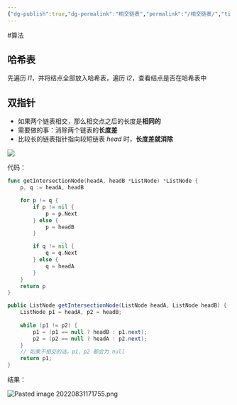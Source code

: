 ```yaml
---
{"dg-publish":true,"dg-permalink":"相交链表","permalink":"/相交链表/","title":"相交链表","tags":["链表"]}
---
```



#算法 

## 哈希表

先遍历 *l1*，并将结点全部放入哈希表，遍历 *l2*，查看结点是否在哈希表中

## 双指针

- 如果两个链表相交，那么相交点之后的长度是**相同的**
- 需要做的事：消除两个链表的**长度差**
- 比较长的链表指针指向较短链表 *head* 时，**长度差就消除**

![](/img/user/attachments/images/algorithm-相交链表.png)

代码：

```go
func getIntersectionNode(headA, headB *ListNode) *ListNode {
	p, q := headA, headB

	for p != q {
		if p != nil {
			p = p.Next
		} else {
			p = headB
		}

		if q != nil {
			q = q.Next
		} else {
			q = headA
		}
	}
	return p
}
```

```java
public ListNode getIntersectionNode(ListNode headA, ListNode headB) {  
    ListNode p1 = headA, p2 = headB;  
  
    while (p1 != p2) {  
        p1 = (p1 == null ? headB : p1.next);  
        p2 = (p2 == null ? headA : p2.next);  
    }
    // 如果不相交的话，p1、p2 都会为 null
    return p1;  
}
```

结果：

![Pasted image 20220831171755.png](/img/user/attachments/images/Pasted%20image%2020220831171755.png)